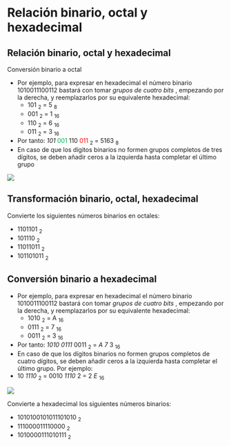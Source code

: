 # Relación binario, octal y hexadecimal

## Relación binario, octal y hexadecimal

Conversión binario a octal

* Por ejemplo\, para expresar en hexadecimal el número binario 1010011100112 bastará con tomar  _grupos de cuatro bits_ \, empezando por la derecha\, y reemplazarlos por su equivalente hexadecimal:
  * 101  <sub>2</sub>  = 5  <sub>8</sub>
  * 001  <sub>2</sub>  = 1  <sub>16</sub>
  * 110  <sub>2</sub>  = 6  <sub>16</sub>
  * 011  <sub>2</sub>  = 3  <sub>16</sub>
* Por tanto:  _101_  <span style="color:#00B050"> 001 </span>  110  <span style="color:#FF0000"> 011 </span>  <sub>2</sub>  = 5163  <sub>8</sub>
* En caso de que los dígitos binarios no formen grupos completos de tres dígitos\, se deben  añadir ceros  a la izquierda hasta completar el último grupo

![](img/34%20Sistemas%20de%20numeracion%20%28Binario%20a%20octal%20y%20hexadecimal%290.png)

## Transformación binario, octal, hexadecimal

Convierte los siguientes números binarios en octales:

- 1101101  <sub>2</sub> 
- 101110  <sub>2</sub>
- 11011011  <sub>2</sub>
- 101101011  <sub>2</sub>

## Conversión binario a hexadecimal

* Por ejemplo\, para expresar en hexadecimal el número binario 1010011100112 bastará con tomar  _grupos de cuatro bits_ \, empezando por la derecha\, y reemplazarlos por su equivalente hexadecimal:
  * 1010  <sub>2</sub>  = A  <sub>16</sub>
  * 0111  <sub>2</sub>  = 7  <sub>16</sub>
  * 0011  <sub>2</sub>  = 3  <sub>16</sub>
* Por tanto:  _1010_  _0111_  0011  <sub>2</sub>  =   _A_  _7_  3  <sub>16</sub>
* En caso de que los dígitos binarios no formen grupos completos de cuatro dígitos\, se deben añadir ceros a la izquierda hasta completar el último grupo\. Por ejemplo:
* 10  _1110_  <sub>2</sub>  = 0010  _1110_  2   = 2  _E_  <sub>16</sub>

![](img/34%20Sistemas%20de%20numeracion%20%28Binario%20a%20octal%20y%20hexadecimal%291.png)

Convierte a hexadecimal los siguientes números binarios:

- 1010100101011101010  <sub>2</sub>
- 111000011110000  <sub>2</sub>
- 1010000111010111  <sub>2</sub>

